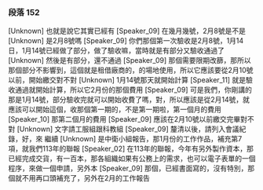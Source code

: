 ### 段落 152

[Unknown] 也就是說它其實已經有
[Speaker_09] 在幾月幾號，2月8號是不是
[Unknown] 是2月8號嗎
[Speaker_09] 你們那個第一次驗收是2月8號，1月14日，1月14號已經做了部分，做了驗收嘛，當時就是有部分又驗收通過了
[Unknown] 然後是有部分，還不通過
[Speaker_09] 那個需要限期改篩，那所以那個部分不影響到，這個就是租借廠商的，的場地使用，所以它應該要從2月10號以前，開始繳交對不對
[Unknown] 1月14號那天就開始計算
[Speaker_11] 就是驗收通過就開始計算，所以它2月份的那個費用
[Speaker_09] 可是我們，你剛講的那是1月14號，部分驗收完就可以開始收費了嗎，對，所以應該是從2月14號，就應該可以開始這個，收那個第一期的，不是第一期啦，第一個月的費用
[Speaker_10] 那第二個月的費用
[Speaker_09] 應該在2月10號以前繳交完畢對不對
[Unknown] 文字請工服組跟科教組
[Speaker_09] 釐清以後，請列入會議紀錄，好，來 繼續
[Unknown] 是中衛小組報告，那1月份的工作作品，補充第7項，就我們113年的聯報
[Speaker_02] 在113年的聯報，今年有另外製作資本，那已經完成交貨，有一百本，那各組織如果有公務上的需求，也可以電子表單的一個程序，來做一個申請，另外本
[Speaker_09] 那個，已經書面寫的，沒有特別，那個就不用再口頭補充了，另外在2月的工作報告